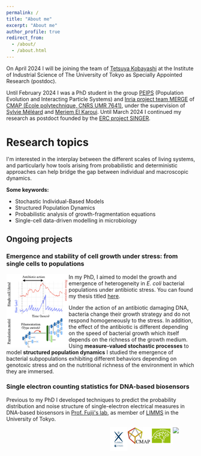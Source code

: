 ```yaml
---
permalink: /
title: "About me"
excerpt: "About me"
author_profile: true
redirect_from: 
  - /about/
  - /about.html
---
```


On April 2024 I will be joining the team of [Tetsuya Kobayashi](https://research.crmind.net/) at the Institute of Industrial Science of The University of Tokyo as Specially Appointed Research (postdoc).

Until February 2024 I was a PhD student in the group [PEIPS](https://cmap.ip-paris.fr/en/research/probability/peips) (Population Evolution and Interacting Particle Systems) and [Inria project team MERGE](https://cmap.ip-paris.fr/en/research/probability/merge) of [CMAP (École polytechnique, CNRS UMR 7641)](https://cmap.ip-paris.fr), under the supervision of [Sylvie Méléard](https://sites.google.com/view/sylvie-meleard/accueil) and [Meriem El Karoui](http://www.elkarouilab.fr/). Until March 2024 I continued my research as postdoct founded by the [ERC project SINGER](https://www.ip-paris.fr/erc-singer-stochastic-dynamics-single-cells-growth-emergence-and-resistance). 

# Research topics

I'm interested in the interplay between the different scales of living systems, and particularly how tools arising from probabilistic and deterministic approaches can help bridge the gap between individual and macroscopic dynamics.

**Some keywords:**
* Stochastic Individual-Based Models
* Structured Population Dynamics
* Probabilistic analysis of growth-fragmentation equations 
* Single-cell data-driven modelling in microbiology

## Ongoing projects

### Emergence and stability of cell growth under stress: from single cells to populations
<img align="left" width="33%" src="/images/fig_ecoligrowth.png">

In my PhD, I aimed to model the growth and emergence of heterogeneity in *E. coli* bacterial populations under antibiotic stress. You can found my thesis titled [here](/files/Manuscrit_2depot.pdf).

Under the action of an antibiotic damaging DNA, bacteria change their growth strategy and do not respond homogeneously to the stress. In addition, the effect of the antibiotic is different depending on the speed of bacterial growth which itself depends on the richness of the growth medium. Using **measure-valued stochastic processes** to model **structured population dynamics** I studied the emergence of bacterial subpopulations exhibiting different behaviors depending on genotoxic stress and on the nutritional richness of the environment in which they are immersed.

### Single electron counting statistics for DNA-based biosensors
 Previous to my PhD I developed techniques to predict the probability distribution and noise structure of single-electron electrical measures in DNA-based biosensors in [Prof. Fujii's lab](http://www.microfluidics.iis.u-tokyo.ac.jp/), as member of [LIMMS](https://limmshp.iis.u-tokyo.ac.jp/) in the University of Tokyo.


<a href="https://www.ip-paris.fr/erc-singer-stochastic-dynamics-single-cells-growth-emergence-and-resistance"><img align="right" width="12%" src="https://www.ip-paris.fr/sites/default/files/pages/images/logo-EU%5B43%5D.png"></a>
<a href="http://www.cmap.polytechnique.fr/chaire-mmb/"><img align="right" width="12%" src="/images/LogoMMB.jpeg"></a>
<a href="https://portail.polytechnique.edu/cmap/en/cmap-website"><img align="right" width="12%" src="/images/logo-cmap_a_cote.jpeg"></a>
<a href="https://www.polytechnique.edu/"><img align="right" width="9%" src="/images/logo_x.png"></a>
